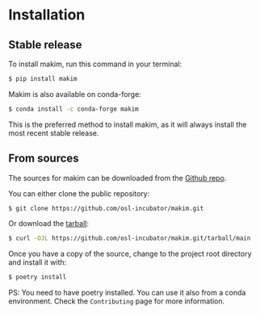 # Installation

## Stable release

To install makim, run this command in your terminal:

```bash
$ pip install makim
```

Makim is also available on conda-forge:

```bash
$ conda install -c conda-forge makim
```

This is the preferred method to install makim,
as it will always install the most recent stable release.

## From sources

The sources for makim can be downloaded from
the [Github repo](https://github.com/osl-incubator/makim.git).

You can either clone the public repository:

```bash
$ git clone https://github.com/osl-incubator/makim.git
```

Or download the
[tarball](https://github.com/osl-incubator/makim.git/tarball/main):

```bash
$ curl -OJL https://github.com/osl-incubator/makim.git/tarball/main
```

Once you have a copy of the source, change to the project root directory
and install it with:

```bash
$ poetry install
```

PS: You need to have poetry installed. You can use it also from a conda
environment. Check the `Contributing` page for more information.
